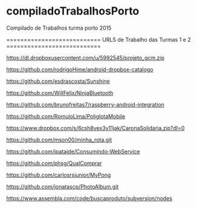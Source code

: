 # compiladoTrabalhosPorto
Compilado de Trabalhos turma porto 2015

=========================== URLS de Trabalho das Turmas 1 e 2 ===========================

https://dl.dropboxusercontent.com/u/5992545/projeto_gcm.zip

https://github.com/rodrigoHime/android-dropbox-catalogo

https://github.com/esdrascosta/Sunshine

https://github.com/WillFelix/NinjaBluetooth

https://github.com/brunofreitas7/raspberry-android-integration

https://github.com/RomuloLima/PoliglotaMobile

https://www.dropbox.com/s/6csh8vex3y11jak/CaronaSolidaria.zip?dl=0

https://github.com/mson00/minha_rota.git

https://github.com/jpataide/Consumindo-WebService

https://github.com/phsg/QualComprar

https://github.com/carlosrsjunior/MyPong

https://github.com/jonatascp/PhotoAlbum.git

https://www.assembla.com/code/buscaproduto/subversion/nodes
